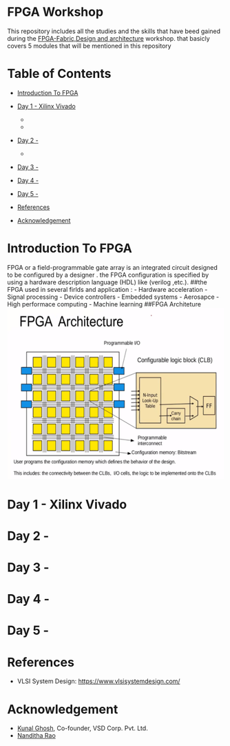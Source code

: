 # FPGA Workshop
  This repository includes all the studies and the skills that have beed gained during the [FPGA-Fabric,Design and architecture](https://www.vlsisystemdesign.com/fpga/?utm_term=582784&utm_content=educational&utm_source=email-sendgrid&utm_medium=382714&utm_campaign=2022-12-05) workshop. that basicly covers 5 modules that will be mentioned in this repository


# Table of Contents
  - [Introduction To FPGA](#introduction-to-FPGA)
  - [Day 1 - Xilinx Vivado](#day-1---Xilinx-Vivado)
    - [](#)
    - [](#)
  - [Day 2 - ](#day-2---)
    - [](#)
     
  - [Day 3 - ](#day-3---)
    
  - [Day 4 - ](#day-4---)
    
  - [Day 5 - ](#day-5---)
   
  - [References](#references)
  - [Acknowledgement](#acknowledgement)
 
# Introduction To FPGA
  FPGA or a field-programmable gate array is an integrated circuit designed to be configured by a designer . the FPGA configuration is specified by using a hardware description language (HDL) like (verilog ,etc.).
  ##the FPGA used in several firlds and application :
      - Hardware acceleration 
      - Signal processing 
      - Device controllers
      - Embedded systems 
      - Aerosapce 
      - High performace computing 
      - Machine learning 
    ##FPGA Architeture 
    <img src="day1/archi.png">
 

  
# Day 1 - Xilinx Vivado

 
 
# Day 2 - 
 
 
# Day 3 - 


# Day 4 -


# Day 5 - 


  

   
# References
  - VLSI System Design: https://www.vlsisystemdesign.com/
 

# Acknowledgement
  - [Kunal Ghosh](https://github.com/kunalg123), Co-founder, VSD Corp. Pvt. Ltd.
  - [Nanditha Rao](https://github.com/nandithaec)
